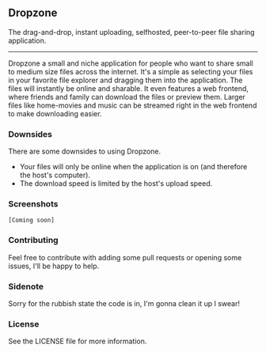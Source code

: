 ## Dropzone
 The drag-and-drop, instant uploading, selfhosted, peer-to-peer file sharing application.

---

Dropzone a small and niche application for people who want to share small to medium size files across the internet.
It's a simple as selecting your files in your favorite file explorer and dragging them into the application.
The files will instantly be online and sharable. It even features a web frontend, where friends and family can download the files or preview them. Larger files like home-movies and music can be streamed right in the web frontend to make downloading easier.

### Downsides
There are some downsides to using Dropzone.
  * Your files will only be online when the application is on (and therefore the host's computer).
  * The download speed is limited by the host's upload speed.

### Screenshots
`[Coming soon]`

### Contributing
Feel free to contribute with adding some pull requests or opening some issues, I'll be happy to help.

### Sidenote
Sorry for the rubbish state the code is in, I'm gonna clean it up I swear!

### License
See the LICENSE file for more information.
